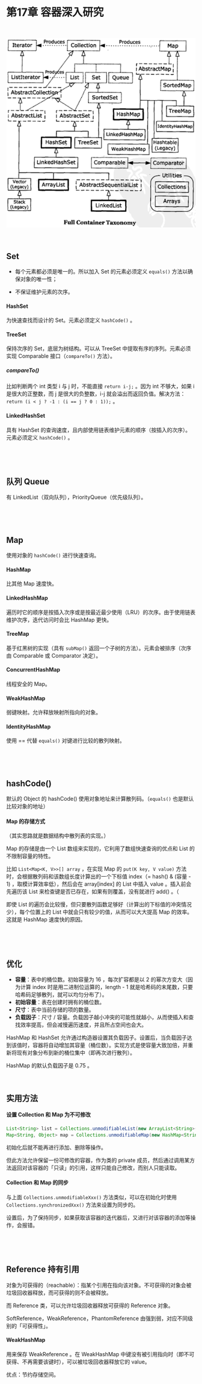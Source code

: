 # 第17章 容器深入研究

​    

![thinking-in-java-FullContainerTaxonomy](../img/thinking-in-java-FullContainerTaxonomy.png)

​    

## Set

- 每个元素都必须是唯一的。所以加入 Set 的元素必须定义 `equals()` 方法以确保对象的唯一性；


- 不保证维护元素的次序。

#### HashSet

为快速查找而设计的 Set。元素必须定义 `hashCode()` 。

#### TreeSet

保持次序的 Set，底层为树结构。可以从 TreeSet 中提取有序的序列。元素必须实现 Comparable 接口（`compareTo()` 方法）。

##### compareTo()

比如判断两个 int 类型 i 与 j 时，不能直接 `return i-j;` 。因为 int 不够大，如果 i 是很大的正整数，而 j 是很大的负整数，i-j 就会溢出而返回负值。解决方法：`return (i < j ? -1 : (i == j ? 0 : 1));` 。

#### LinkedHashSet

具有 HashSet 的查询速度，且内部使用链表维护元素的顺序（按插入的次序）。元素必须定义 `hashCode()` 。

​     

​     

## 队列 Queue

有 LinkedList（双向队列），PriorityQueue（优先级队列）。

​    

​     

## Map

使用对象的 `hashCode()` 进行快速查询。

#### HashMap

比其他 Map 速度快。

#### LinkedHashMap

遍历时它的顺序是按插入次序或是按最近最少使用（LRU）的次序。由于使用链表维护次序，迭代访问时会比 HashMap 更快。

#### TreeMap

基于红黑树的实现（具有 `subMap()` 返回一个子树的方法）。元素会被排序（次序由 Comparable 或 Comparator 决定）。

#### ConcurrentHashMap

线程安全的 Map。

#### WeakHashMap

弱键映射。允许释放映射所指向的对象。

#### IdentityHashMap

使用 == 代替 `equals()` 对键进行比较的散列映射。

​    

​     

## hashCode()

默认的 Object 的 hashCode() 使用对象地址来计算散列码。（`equals()` 也是默认比较对象的地址）

#### Map 的存储方式

（其实思路就是数据结构中散列表的实现。）

Map 的存储是由一个 List 数组来实现的，它利用了数组快速查询的优点和 List 的不限制容量的特性。

比如 `List<Map<K, V>>[] array` ，在实现 Map 的 `put(K key, V value)` 方法时，会根据散列码和该数组长度计算出的一个下标值 index（= hash() & (容量 - 1) ，取模计算效率低），然后会在 array[index] 的 List 中插入 value 。插入前会先遍历该 List 来检查键是否已存在，如果有则覆盖，没有就进行 add() 。（

即使 List 的遍历会比较慢，但只要散列函数足够好（计算出的下标值的冲突情况少），每个位置上的 List 中就会只有较少的值，从而可以大大提高 Map 的效率。这就是 HashMap 速度快的原因。

​    

​     

## 优化

- **容量**：表中的桶位数。初始容量为 16 ，每次扩容都是以 2 的幂次方变大（因为计算 index 时是用二进制位运算的，length - 1 就是哈希码的末尾数，只要哈希码足够散列，就可以均匀分布了）。
- **初始容量**：表在创建时拥有的桶位数。
- **尺寸**：表中当前存储的项的数量。
- **负载因子**：尺寸 / 容量。负载因子越小冲突的可能性就越小，从而使插入和查找效率提高，但会减慢遍历速度，并且所占空间也会大。

HashMap 和 HashSet 允许通过构造器设置其负载因子。设置后，当负载因子达到该值时，容器将自动增加其容量（桶位数）。实现方式是使容量大致加倍，并重新将现有对象分布到新的桶位集中（即再次进行散列）。

HashMap 的默认负载因子是 0.75 。

​    

## 实用方法

#### 设置 Collection 和 Map 为不可修改

```java
List<String> list = Collections.unmodifiableList(new ArrayList<String>(listData));
Map<String, Object> map = Collections.unmodifiableMap(new HashMap<String, Object>(mapData));
```

初始化后就不能再进行添加、删除等操作。

但此方法允许保留一份可修改的容器，作为类的 private 成员，然后通过调用某方法返回对该容器的「只读」的引用，这样只能自己修改，而别人只能读取。

#### Collection 和 Map 的同步

与上面 `Collections.unmodifiableXxx()` 方法类似，可以在初始化时使用 `Collections.synchronizedXxx()` 方法来设置为同步的。

设置后，为了保持同步，如果获取该容器的迭代器后，又进行对该容器的添加等操作，会报错。

​    

​     

## Reference 持有引用

对象为可获得的（reachable）：指某个引用在指向该对象。不可获得的对象会被垃圾回收器释放，而可获得的则不会被释放。

而 Reference 类，可以允许垃圾回收器释放可获得的 Reference 对象。

SoftReference，WeakReference，PhantomReference 由强到弱，对应不同级别的「可获得性」。

#### WeakHashMap

用来保存 WeakReference 。在 WeakHashMap 中键没有被引用指向时（即不可获得、不再需要该键时），可以被垃圾回收器释放它的 value。

优点：节约存储空间。